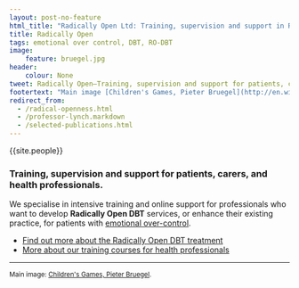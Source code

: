 ```yaml
---
layout: post-no-feature
html_title: "Radically Open Ltd: Training, supervision and support in Radically Open DBT (RO-DBT)"
title: Radically Open
tags: emotional over control, DBT, RO-DBT
image:
    feature: bruegel.jpg
header:
    colour: None
tweet: Radically Open—Training, supervision and support for patients, carers and health professionals.
footertext: "Main image [Children's Games, Pieter Bruegel](http://en.wikipedia.org/wiki/Children's_Games_(Bruegel))."
redirect_from:
  - /radical-openness.html
  - /professor-lynch.markdown
  - /selected-publications.html
---
```


{{site.people}}

### Training, supervision and support for patients, carers, and health professionals.

We specialise in intensive training and online support for professionals who want to develop **Radically Open DBT** services, or enhance their existing practice, for patients with [emotional over-control](/about/#overcontrol).

- [Find out more about the Radically Open DBT treatment](/about/)
- [More about our training courses for health professionals](/professionals/)




<hr>

<small>Main image: [Children's Games, Pieter Bruegel](http://en.wikipedia.org/wiki/Children's_Games_(Bruegel)).</small>




